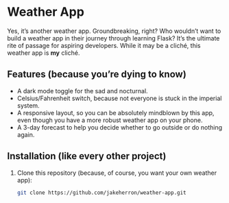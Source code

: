# Weather App

Yes, it’s another weather app. Groundbreaking, right? Who wouldn’t want to build a weather app in their journey through learning Flask?
It’s the ultimate rite of passage for aspiring developers. While it may be a cliché, this weather app is **my** cliché.

## Features (because you’re dying to know)
- A dark mode toggle for the sad and nocturnal.
- Celsius/Fahrenheit switch, because not everyone is stuck in the imperial system.
- A responsive layout, so you can be absolutely mindblown by this app, even though you have a more robust weather app on your phone.
- A 3-day forecast to help you decide whether to go outside or do nothing again.

## Installation (like every other project)
1. Clone this repository (because, of course, you want your own weather app):
   ```bash
   git clone https://github.com/jakeherron/weather-app.git

